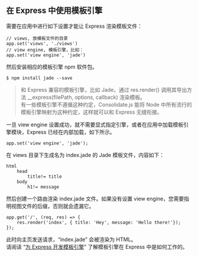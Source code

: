 ## 在 Express 中使用模板引擎
需要在应用中进行如下设置才能让 Express 渲染模板文件：

    // views, 放模板文件的目录
    app.set('views', './views')
    // view engine, 模板引擎，比如： 
    app.set('view engine', 'jade')

然后安装相应的模板引擎 npm 软件包。

    $ npm install jade --save

> 和 Express 兼容的模板引擎，比如 Jade，通过 res.render() 调用其导出方法 __express(filePath, options, callback) 渲染模板。  
  有一些模板引擎不遵循这种约定，Consolidate.js 能将 Node 中所有流行的模板引擎映射为这种约定，这样就可以和 Express 无缝衔接。

一旦 view engine 设置成功，就不需要显式指定引擎，或者在应用中加载模板引擎模块，Express 已经在内部加载，如下所示。

    app.set('view engine', 'jade');

在 views 目录下生成名为 index.jade 的 Jade 模板文件，内容如下：

    html
        head
            title!= title
        body
            h1!= message

然后创建一个路由渲染 index.jade 文件。如果没有设置 view engine，您需要指明视图文件的后缀，否则就会遗漏它。

    app.get('/', (req, res) => {
        res.render('index', { title: 'Hey', message: 'Hello there!'});
    });

此时向主页发送请求，“index.jade” 会被渲染为 HTML。  
请阅读 “[为 Express 开发模板引擎](http://www.expressjs.com.cn/advanced/developing-template-engines.html)” 了解模板引擎在 Express 中是如何工作的。